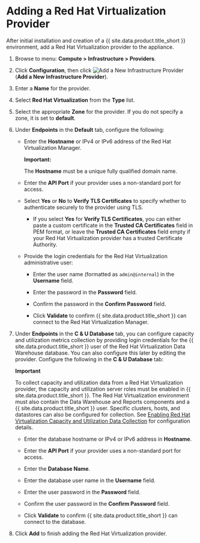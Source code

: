 # Adding a Red Hat Virtualization Provider

After initial installation and creation of a {{ site.data.product.title_short }}
environment, add a Red Hat Virtualization provider to the appliance.

1.  Browse to menu: **Compute > Infrastructure > Providers**.

2.  Click **Configuration**, then
    click ![Add a New Infrastructure Provider](../images/1862.png) (**Add
    a New Infrastructure Provider**).

3.  Enter a **Name** for the provider.

4.  Select **Red Hat Virtualization** from the **Type** list.

5.  Select the appropriate **Zone** for the provider. If you do not
    specify a zone, it is set to **default**.

6.  Under **Endpoints** in the **Default** tab, configure the following:

      - Enter the **Hostname** or IPv4 or IPv6 address of the Red Hat
        Virtualization Manager.

        **Important:**

        The **Hostname** must be a unique fully qualified domain name.

      - Enter the **API Port** if your provider uses a non-standard port
        for access.

      - Select **Yes** or **No** to **Verify TLS Certificates** to
        specify whether to authenticate securely to the provider using
        TLS.

          - If you select **Yes** for **Verify TLS Certificates**, you
            can either paste a custom certificate in the **Trusted CA
            Certificates** field in PEM format, or leave the **Trusted
            CA Certificates** field empty if your Red Hat Virtualization
            provider has a trusted Certificate Authority.

      - Provide the login credentials for the Red Hat Virtualization
        administrative user:

          - Enter the user name (formatted as `admin@internal`) in the
            **Username** field.

          - Enter the password in the **Password** field.

          - Confirm the password in the **Confirm Password** field.

          - Click **Validate** to confirm {{ site.data.product.title_short }} can
            connect to the Red Hat Virtualization Manager.

7.  Under **Endpoints** in the **C & U Database** tab, you can configure capacity and utilization metrics collection by providing login credentials for the {{ site.data.product.title_short }} user of the Red Hat Virtualization Data Warehouse database. You can also configure this later by editing the provider. Configure the following in the **C & U Database** tab:

    **Important**

    To collect capacity and utilization data from a Red Hat Virtualization provider, the capacity and utilization server roles must be enabled in {{ site.data.product.title_short }}. The Red Hat Virtualization environment must also contain the Data Warehouse and Reports components and a {{ site.data.product.title_short }} user. Specific clusters, hosts, and datastores can also be configured for
    collection. See [Enabling Red Hat Virtualization Capacity and Utilization Data Collection](#enabling-red-hat-virtualization-capacity-and-utilization-data-collection) for configuration details.
    
      - Enter the database hostname or IPv4 or IPv6 address in
        **Hostname**.

      - Enter the **API Port** if your provider uses a non-standard port
        for access.

      - Enter the **Database Name**.

      - Enter the database user name in the **Username** field.

      - Enter the user password in the **Password** field.

      - Confirm the user password in the **Confirm Password** field.

      - Click **Validate** to confirm {{ site.data.product.title_short }} can connect
        to the database.

8.  Click **Add** to finish adding the Red Hat Virtualization provider.
